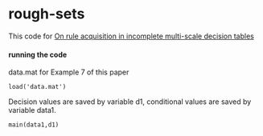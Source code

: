 # rough-sets

This code for [On rule acquisition in incomplete multi-scale decision tables](www.yuhuaqian.net/Cms_Data/Contents/SXU_YHQ/Folders/JournalPapers/~contents/ACD2ULGAC6VEMECB/On%20rule%20acquisition%20in%20incomplete%20multi-scale%20decision%20tables.pdf)

#### running the code 

data.mat for Example 7 of this paper 

```
load('data.mat')
```
Decision values are saved by variable d1, conditional values are saved by variable data1.


```
main(data1,d1)
```
